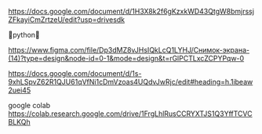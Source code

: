https://docs.google.com/document/d/1H3X8k2f6gKzxkWD43QtgW8bmjrssjZFkayiCmZrtzeU/edit?usp=drivesdk

🗿python🗿





https://www.figma.com/file/Dp3dMZ8vJHsIQkLcQ1LYHJ/Снимок-экрана-(14)?type=design&node-id=0-1&mode=design&t=rGlPCTLxcZCPYPqw-0


https://docs.google.com/document/d/1s-9xhLSpvZ62R1QJU61qVfNi1cDmVzoas4UQdvJwRjc/edit#heading=h.1ibeaw2uei45

google colab https://colab.research.google.com/drive/1FrgLhlRusCCRYXTJS1Q3YffTCVCBLKQh
